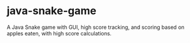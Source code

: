 # java-snake-game
A Java Snake game with GUI, high score tracking, and scoring based on apples eaten, with high score calculations.
